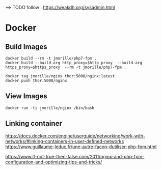  
==> TODO follow  : https://weakdh.org/sysadmin.html

# Docker
## Build Images
```
docker build --rm -t jmorille/php7-fpm .
docker build --build-arg http_proxy=$http_proxy  --build-arg https_proxy=$https_proxy  --rm -t jmorille/php7-fpm .
```

```
docker tag jmorille/nginx thor:5000/nginx:latest
docker push thor:5000/nginx
```


## View Images
```
docker run -ti jmorille/nginx /bin/bash
```
 
 
## Linking container

https://docs.docker.com/engine/userguide/networking/work-with-networks/#linking-containers-in-user-defined-networks
https://www.guillaume-leduc.fr/une-autre-facon-dutiliser-php-fpm.html


https://www.if-not-true-then-false.com/2011/nginx-and-php-fpm-configuration-and-optimizing-tips-and-tricks/
